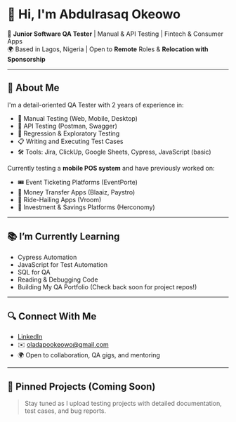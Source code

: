# 👋 Hi, I'm Abdulrasaq Okeowo

🎯 **Junior Software QA Tester** | Manual & API Testing | Fintech & Consumer Apps  
🌍 Based in Lagos, Nigeria | Open to **Remote** Roles & **Relocation with Sponsorship**

---

## 💼 About Me

I'm a detail-oriented QA Tester with 2 years of experience in:

- 🧪 Manual Testing (Web, Mobile, Desktop)
- 🔌 API Testing (Postman, Swagger)
- 🔁 Regression & Exploratory Testing
- 📋 Writing and Executing Test Cases
- 🛠 Tools: Jira, ClickUp, Google Sheets, Cypress, JavaScript (basic)

Currently testing a **mobile POS system** and have previously worked on:

- 🎟 Event Ticketing Platforms (EventPorte)
- 💸 Money Transfer Apps (Blaaiz, Paystro)
- 🚗 Ride-Hailing Apps (Vroom)
- 💼 Investment & Savings Platforms (Herconomy)

---

## 📚 I’m Currently Learning

- Cypress Automation  
- JavaScript for Test Automation  
- SQL for QA  
- Reading & Debugging Code  
- Building My QA Portfolio (Check back soon for project repos!)

---

## 🔍 Connect With Me

- [LinkedIn](https://www.linkedin.com/in/abdulrasaq-okeowo-193540b3/)  
- ✉️ oladapookeowo@gmail.com  
- 🌍 Open to collaboration, QA gigs, and mentoring

---

## 📌 Pinned Projects (Coming Soon)

> Stay tuned as I upload testing projects with detailed documentation, test cases, and bug reports.

